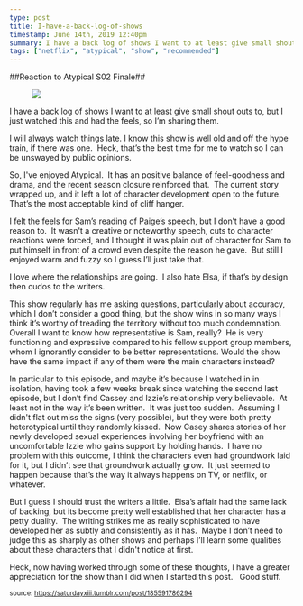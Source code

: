 ```yaml
---
type: post
title: I-have-a-back-log-of-shows
timestamp: June 14th, 2019 12:40pm
summary: I have a back log of shows I want to at least give small shout outs to but I just watched this and had the feels so I’m sharing themppI will alSo Ive enjoyed Atypical  It has an positive balance of feelgoodness and drama and the recent season closure reinforced that  The current story wrI felt the feels for Sam’s reading of Paige’s speech but I don’t have a good reason to  It wasnt a creative or noteworthy speech cuts to character I love where the relationships are going  I also hate Elsa if that’s by design then cudos to the writers  ppThis show regularly has me asking qIn particular to this episode and maybe it’s because I watched in in isolation having took a few weeks break since watching the second last episode But I guess I should trust the writers a little  Elsa’s affair had the same lack of backing but its become pretty well established that her characterHeck now having worked through some of these thoughts I have a greater appreciation for the show than I did when I started this post   Good stuff
tags: ["netflix", "atypical", "show", "recommended"]
---
```

##Reaction to Atypical S02 Finale##
                    <figure class="tmblr-full" data-orig-height="222" data-orig-width="500"><img src="https://64.media.tumblr.com/f7f165b06f7b97e150503c445bd19241/tumblr_pf0gd2y0qL1xg1bbjo5_500.gif" data-orig-height="222" data-orig-width="500"/></figure>
I have a back log of shows I want to at least give small shout outs to, but I just watched this and had the feels, so I’m sharing them.

I will always watch things late. I know this show is well old and off the hype train, if there was one.  Heck, that’s the best time for me to watch so I can be unswayed by public opinions.  

So, I've enjoyed Atypical.  It has an positive balance of feel-goodness and drama, and the recent season closure reinforced that.  The current story wrapped up, and it left a lot of character development open to the future.  That’s the most acceptable kind of cliff hanger.

I felt the feels for Sam’s reading of Paige’s speech, but I don’t have a good reason to.  It wasn't a creative or noteworthy speech, cuts to character reactions were forced, and I thought it was plain out of character for Sam to put himself in front of a crowd even despite the reason he gave.  But still I enjoyed warm and fuzzy so I guess I’ll just take that.

I love where the relationships are going.  I also hate Elsa, if that’s by design then cudos to the writers.  

This show regularly has me asking questions, particularly about accuracy, which I don’t consider a good thing, but the show wins in so many ways I think it’s worthy of treading the territory without too much condemnation.  Overall I want to know how representative is Sam, really?  He is very functioning and expressive compared to his fellow support group members, whom I ignorantly consider to be better representations. Would the show have the same impact if any of them were the main characters instead?

In particular to this episode, and maybe it’s because I watched in in isolation, having took a few weeks break since watching the second last episode, but I don’t find Cassey and Izzie’s relationship very believable.  At least not in the way it’s been written.  It was just too sudden.  Assuming I didn't flat out miss the signs (very possible), but they were both pretty heterotypical until they randomly kissed.  Now Casey shares stories of her newly developed sexual experiences involving her boyfriend with an uncomfortable Izzie who gains support by holding hands.  I have no problem with this outcome, I think the characters even had groundwork laid for it, but I didn’t see that groundwork actually grow.  It just seemed to happen because that’s the way it always happens on TV, or netflix, or whatever.

But I guess I should trust the writers a little.  Elsa’s affair had the same lack of backing, but its become pretty well established that her character has a petty duality.  The writing strikes me as really sophisticated to have developed her as subtly and consistently as it has.  Maybe I don’t need to judge this as sharply as other shows and perhaps I’ll learn some qualities about these characters that I didn't notice at first.

Heck, now having worked through some of these thoughts, I have a greater appreciation for the show than I did when I started this post.   Good stuff.

                
                
                
                
                
                
                                
<small>source: https://saturdayxiii.tumblr.com/post/185591786294</small>